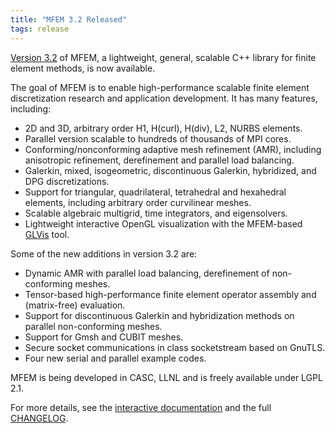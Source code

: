 ```yaml
---
title: "MFEM 3.2 Released"
tags: release
---
```


[Version 3.2](https://mfem.org/download/) of MFEM, a lightweight, general, scalable C++ library for finite element methods, is now available.

The goal of MFEM is to enable high-performance scalable finite element discretization research and application development. It has many features, including:

- 2D and 3D, arbitrary order H1, H(curl), H(div), L2, NURBS elements.
- Parallel version scalable to hundreds of thousands of MPI cores.
- Conforming/nonconforming adaptive mesh refinement (AMR), including anisotropic refinement, derefinement and parallel load balancing.
- Galerkin, mixed, isogeometric, discontinuous Galerkin, hybridized, and DPG discretizations.
- Support for triangular, quadrilateral, tetrahedral and hexahedral elements, including arbitrary order curvilinear meshes.
- Scalable algebraic multigrid, time integrators, and eigensolvers.
- Lightweight interactive OpenGL visualization with the MFEM-based [GLVis](http://glvis.org) tool.

Some of the new additions in version 3.2 are:

- Dynamic AMR with parallel load balancing, derefinement of non-conforming meshes.
- Tensor-based high-performance finite element operator assembly and (matrix-free) evaluation.
- Support for discontinuous Galerkin and hybridization methods on parallel non-conforming meshes.
- Support for Gmsh and CUBIT meshes.
- Secure socket communications in class socketstream based on GnuTLS.
- Four new serial and parallel example codes.

MFEM is being developed in CASC, LLNL and is freely available under LGPL 2.1.

For more details, see the [interactive documentation](http://mfem.org/examples) and the full [CHANGELOG](https://raw.githubusercontent.com/mfem/mfem/master/CHANGELOG).
